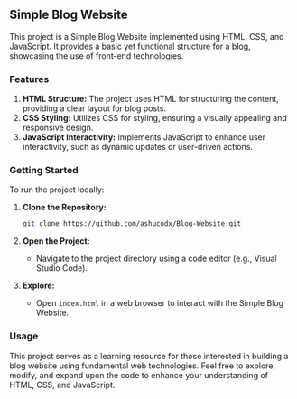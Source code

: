 ## Simple Blog Website

This project is a Simple Blog Website implemented using HTML, CSS, and JavaScript. It provides a basic yet functional structure for a blog, showcasing the use of front-end technologies.

### Features

1. **HTML Structure:** The project uses HTML for structuring the content, providing a clear layout for blog posts.
2. **CSS Styling:** Utilizes CSS for styling, ensuring a visually appealing and responsive design.
3. **JavaScript Interactivity:** Implements JavaScript to enhance user interactivity, such as dynamic updates or user-driven actions.

### Getting Started

To run the project locally:

1. **Clone the Repository:**
   ```bash
   git clone https://github.com/ashucodx/Blog-Website.git
   ```

2. **Open the Project:**
   - Navigate to the project directory using a code editor (e.g., Visual Studio Code).

3. **Explore:**
   - Open `index.html` in a web browser to interact with the Simple Blog Website.

### Usage

This project serves as a learning resource for those interested in building a blog website using fundamental web technologies. Feel free to explore, modify, and expand upon the code to enhance your understanding of HTML, CSS, and JavaScript.
